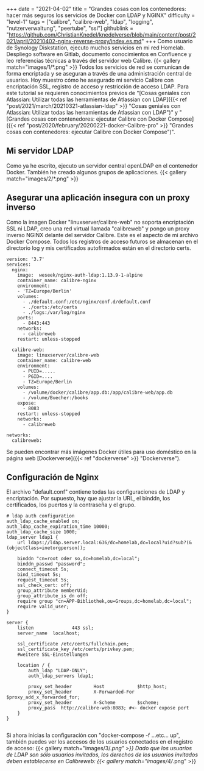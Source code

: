 +++
date = "2021-04-02"
title = "Grandes cosas con los contenedores: hacer más seguros los servicios de Docker con LDAP y NGINX"
difficulty = "level-1"
tags = ["calibre", "calibre-web", "ldap", "logging", "nutzerverwaltung", "peertube", "ssl"]
githublink = "https://github.com/ChristianKnedel/knedelverse/blob/main/content/post/2021/april/20210402-nginx-reverse-proxy/index.es.md"
+++
Como usuario de Synology Diskstation, ejecuto muchos servicios en mi red Homelab. Despliego software en Gitlab, documento conocimientos en Confluence y leo referencias técnicas a través del servidor web Calibre.
{{< gallery match="images/1/*.png" >}}
Todos los servicios de red se comunican de forma encriptada y se aseguran a través de una administración central de usuarios. Hoy muestro cómo he asegurado mi servicio Calibre con encriptación SSL, registro de acceso y restricción de acceso LDAP. Para este tutorial se requieren conocimientos previos de "[Cosas geniales con Atlassian: Utilizar todas las herramientas de Atlassian con LDAP]({{< ref "post/2021/march/20210321-atlassian-ldap" >}} "Cosas geniales con Atlassian: Utilizar todas las herramientas de Atlassian con LDAP")" y "[Grandes cosas con contenedores: ejecutar Calibre con Docker Compose]({{< ref "post/2020/february/20200221-docker-Calibre-pro" >}} "Grandes cosas con contenedores: ejecutar Calibre con Docker Compose")".
## Mi servidor LDAP
Como ya he escrito, ejecuto un servidor central openLDAP en el contenedor Docker. También he creado algunos grupos de aplicaciones.
{{< gallery match="images/2/*.png" >}}

## Asegurar una aplicación insegura con un proxy inverso
Como la imagen Docker "linuxserver/calibre-web" no soporta encriptación SSL ni LDAP, creo una red virtual llamada "calibreweb" y pongo un proxy inverso NGINX delante del servidor Calibre. Este es el aspecto de mi archivo Docker Compose. Todos los registros de acceso futuros se almacenan en el directorio log y mis certificados autofirmados están en el directorio certs.
```
version: '3.7'
services:
  nginx: 
    image:  weseek/nginx-auth-ldap:1.13.9-1-alpine
    container_name: calibre-nginx
    environment:
    - 'TZ=Europe/Berlin'
    volumes:
      - ./default.conf:/etc/nginx/conf.d/default.conf
      - ./certs:/etc/certs
      - ./logs:/var/log/nginx
    ports:
      - 8443:443
    networks:
      - calibreweb
    restart: unless-stopped

  calibre-web:
    image: linuxserver/calibre-web
    container_name: calibre-web
    environment:
      - PUID=.....
      - PGID=....
      - TZ=Europe/Berlin
    volumes:
      - /volume/docker/calibre/app.db:/app/calibre-web/app.db
      - /volume/Buecher:/books
    expose:
      - 8083
    restart: unless-stopped
    networks:
      - calibreweb

networks:
  calibreweb:

```
Se pueden encontrar más imágenes Docker útiles para uso doméstico en la página web [Dockerverse]({{< ref "dockerverse" >}} "Dockerverse").
## Configuración de Nginx
El archivo "default.conf" contiene todas las configuraciones de LDAP y encriptación. Por supuesto, hay que ajustar la URL, el binddn, los certificados, los puertos y la contraseña y el grupo.
```
# ldap auth configuration
auth_ldap_cache_enabled on;
auth_ldap_cache_expiration_time 10000;
auth_ldap_cache_size 1000;
ldap_server ldap1 {
    url ldaps://ldap.server.local:636/dc=homelab,dc=local?uid?sub?(&(objectClass=inetorgperson));

    binddn "cn=root oder so,dc=homelab,dc=local";
    binddn_passwd "password";
    connect_timeout 5s;
    bind_timeout 5s;
    request_timeout 5s;
    ssl_check_cert: off;
    group_attribute memberUid;
    group_attribute_is_dn off;
    require group "cn=APP-Bibliothek,ou=Groups,dc=homelab,dc=local";
    require valid_user;
}

server {
    listen              443 ssl;
    server_name  localhost;

    ssl_certificate /etc/certs/fullchain.pem;
    ssl_certificate_key /etc/certs/privkey.pem;
    #weitere SSL-Einstellungen

    location / {
        auth_ldap "LDAP-ONLY";
        auth_ldap_servers ldap1;

        proxy_set_header        Host            $http_host;
        proxy_set_header        X-Forwarded-For $proxy_add_x_forwarded_for;
        proxy_set_header        X-Scheme        $scheme;
        proxy_pass  http://calibre-web:8083; #<- docker expose port
    }
}


```
Si ahora inicias la configuración con "docker-compose -f ...etc... up", también puedes ver los accesos de los usuarios conectados en el registro de acceso:
{{< gallery match="images/3/*.png" >}}
Dado que los usuarios de LDAP son sólo usuarios invitados, los derechos de los usuarios invitados deben establecerse en Calibreweb:
{{< gallery match="images/4/*.png" >}}
